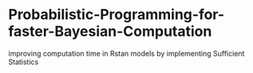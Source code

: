 # Probabilistic-Programming-for-faster-Bayesian-Computation
improving computation time in Rstan models by implementing Sufficient Statistics

